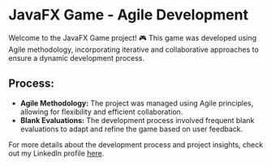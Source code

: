 # JavaFX Game - Agile Development

Welcome to the JavaFX Game project! 🎮 This game was developed using Agile methodology, incorporating iterative and collaborative approaches to ensure a dynamic development process.

## Process:
- **Agile Methodology:** The project was managed using Agile principles, allowing for flexibility and efficient collaboration.
- **Blank Evaluations:** The development process involved frequent blank evaluations to adapt and refine the game based on user feedback.


For more details about the development process and project insights, check out my LinkedIn profile [here](https://www.linkedin.com/in/baptiste-martel/details/projects/).

